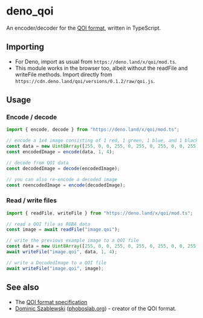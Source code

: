 # deno_qoi
An encoder/decoder for the [QOI format](https://qoiformat.org/), written in TypeScript.

## Importing
 - For Deno, import as usual from `https://deno.land/x/qoi/mod.ts`.
 - This module works in the browser too, albeit without the readFile and writeFile methods. Import directly from `https://cdn.deno.land/qoi/versions/0.1.2/raw/qoi.js`.


## Usage
### Encode / decode
```ts
import { encode, decode } from "https://deno.land/x/qoi/mod.ts";

// encode a 1x4 image consisting of 1 red, 1 green, 1 blue, and 1 black pixel
const data = new Uint8Array([255, 0, 0, 255, 0, 255, 0, 255, 0, 0, 255, 255, 0, 0, 0, 255]);
const encodedImage = encode(data, 1, 4);

// decode from QOI data
const decodedImage = decode(encodedImage);

// you can also re-encode a decoded image
const reencodedImage = encode(decodedImage);
```

### Read / write files
```ts
import { readFile, writeFile } from "https://deno.land/x/qoi/mod.ts";

// read a QOI file as RGBA data
const image = await readFile("image.qoi");

// write the previous example image to a QOI file
const data = new Uint8Array([255, 0, 0, 255, 0, 255, 0, 255, 0, 0, 255, 255, 0, 0, 0, 255]);
await writeFile("image.qoi", data, 1, 4);

// write a DecodedImage to a QOI file
await writeFile("image.qoi", image);
```

## See also
 - The [QOI format specification](https://qoiformat.org/qoi-specification.pdf)
 - [Dominic Szablewski](http://twitter.com/phoboslab) ([phoboslab.org](http://phoboslab.org/)) - creator of the QOI format.
